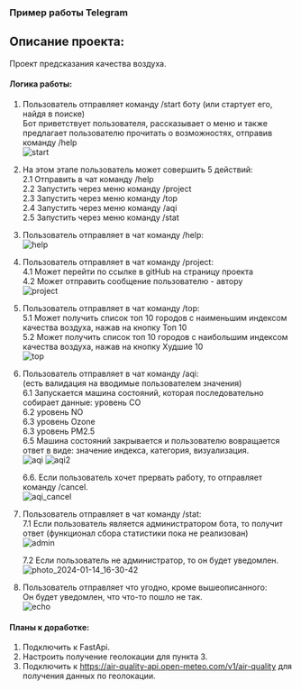 ### Пример работы Telegram

## Описание проекта: 
Проект предсказания качества воздуха.

#### Логика работы: 

1.	Пользователь отправляет команду /start боту (или стартует его, найдя в поиске)  
    Бот приветствует пользователя, рассказывает о меню и также предлагает пользователю прочитать о возможностях, отправив команду /help  
  	![start](https://github.com/boisterous-cat/tgBot/assets/93883573/d2efae42-ba2b-4afe-a37e-91ebeb5abfc1)
  	
2. На этом этапе пользователь может совершить 5 действий:  
    2.1 Отправить в чат команду /help  
  	2.2 Запустить через меню команду /project  
  	2.3 Запустить через меню команду /top  
  	2.4 Запустить через меню команду /aqi  
  	2.5 Запустить через меню команду /stat  
    
3.	Пользователь отправляет в чат команду /help:  
   ![help](https://github.com/boisterous-cat/tgBot/assets/93883573/4116e1c9-cd37-4438-82fb-0ebd8a43f8dd)


4. Пользователь отправляет в чат команду /project:  
   4.1 Может перейти по ссылке в gitHub на страницу проекта  
   4.2 Может отправить сообщение пользователю - автору  
   ![project](https://github.com/boisterous-cat/tgBot/assets/93883573/6f80eb1e-a41d-4277-a37d-c0eb8e6479bc)

   
5. Пользователь отправляет в чат команду /top:  
   5.1 Может получить список топ 10 городов с наименьшим индексом качества воздуха, нажав на кнопку Топ 10  
   5.2 Может получить список топ 10 городов с наибольшим индексом качества воздуха, нажав на кнопку Худшие 10  
   ![top](https://github.com/boisterous-cat/tgBot/assets/93883573/fd99c5ad-7523-4b60-9ffc-36822ef77a34)


6. Пользователь отправляет в чат команду /aqi:  
   (есть валидация на вводимые пользователем значения)  
   6.1 Запускается машина состояний, которая последовательно собирает данные: уровень CO  
   6.2 уровень NO  
   6.3 уровень Ozone  
   6.3 уровень PM2.5  
   6.5 Машина состояний закрывается и пользователю вовращается ответ в виде: значение индекса, категория, визуализация.  
    ![aqi](https://github.com/boisterous-cat/tgBot/assets/93883573/4dfbc833-0ef6-46b8-bac6-261786e1b0e2)
   ![aqi2](https://github.com/boisterous-cat/tgBot/assets/93883573/50c48dd8-f229-4408-a17b-adc5282f3d2d)

   6.6. Если пользователь хочет прервать работу, то отправляет команду /cancel.    
   ![aqi_cancel](https://github.com/boisterous-cat/tgBot/assets/93883573/496c3f5b-5d60-438a-99ae-36e61f24bb4e)
   

7. Пользователь отправляет в чат команду /stat:  
   7.1 Если пользователь является администратором бота, то получит ответ (функционал сбора статистики пока не реализован)  
   ![admin](https://github.com/boisterous-cat/tgBot/assets/93883573/aef239bd-4404-4251-9b77-114bdd79ea00)

   7.2 Если пользователь не администратор, то он будет уведомлен.  
![photo_2024-01-14_16-30-42](https://github.com/boisterous-cat/tgBot/assets/93883573/107df052-1f51-4195-b147-1f89144088b6)

8. Пользователь отправляет что угодно, кроме вышеописанного:  
   Он будет уведомлен, что что-то пошло не так.  
![echo](https://github.com/boisterous-cat/tgBot/assets/93883573/ab1c2447-d098-40ff-be3a-ada7accf7138)

#### Планы к доработке:  
1. Подключить к FastApi.
2. Настроить получение геолокации для пункта 3.
3. Подключить к https://air-quality-api.open-meteo.com/v1/air-quality для получения данных по геолокации.

